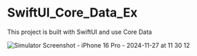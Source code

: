# SwiftUI_Core_Data_Ex
This project is built with SwiftUI and use Core Data


![Simulator Screenshot - iPhone 16 Pro - 2024-11-27 at 11 30 12](https://github.com/user-attachments/assets/a5d320a0-74bb-43e6-888d-fc39bf7023b5)
